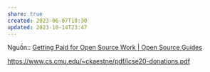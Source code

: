 ```yaml
---
share: true
created: 2023-06-07T18:30
updated: 2023-10-14T23:47
---
```


Nguồn:: [Getting Paid for Open Source Work | Open Source Guides](https://opensource.guide/getting-paid/)

https://www.cs.cmu.edu/~ckaestne/pdf/icse20-donations.pdf
